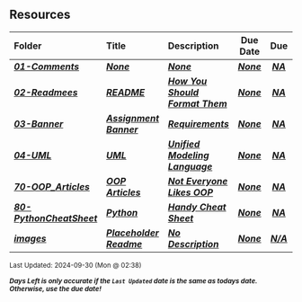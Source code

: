 ## Resources

| Folder | Title | Description | Due Date | Due |  |
|:------|:------|:------|:-----:|:-----:|-----|
| ***<a href="https://github.com/rugbyprof/2143-Object-Oriented-Programming/tree/master/Resources/01-Comments">01-Comments</a>*** | ***<a href="https://github.com/rugbyprof/2143-Object-Oriented-Programming/tree/master/Resources/01-Comments">None</a>*** | ***<a href="https://github.com/rugbyprof/2143-Object-Oriented-Programming/tree/master/Resources/01-Comments">None</a>*** | ***<a href="https://github.com/rugbyprof/2143-Object-Oriented-Programming/tree/master/Resources/01-Comments">None</a>*** | ***<a href="https://github.com/rugbyprof/2143-Object-Oriented-Programming/tree/master/Resources/01-Comments"> NA</a>*** |  |
| ***<a href="https://github.com/rugbyprof/2143-Object-Oriented-Programming/tree/master/Resources/02-Readmees">02-Readmees</a>*** | ***<a href="https://github.com/rugbyprof/2143-Object-Oriented-Programming/tree/master/Resources/02-Readmees"> README </a>*** | ***<a href="https://github.com/rugbyprof/2143-Object-Oriented-Programming/tree/master/Resources/02-Readmees"> How You Should Format Them</a>*** | ***<a href="https://github.com/rugbyprof/2143-Object-Oriented-Programming/tree/master/Resources/02-Readmees">None</a>*** | ***<a href="https://github.com/rugbyprof/2143-Object-Oriented-Programming/tree/master/Resources/02-Readmees"> NA</a>*** |  |
| ***<a href="https://github.com/rugbyprof/2143-Object-Oriented-Programming/tree/master/Resources/03-Banner">03-Banner</a>*** | ***<a href="https://github.com/rugbyprof/2143-Object-Oriented-Programming/tree/master/Resources/03-Banner"> Assignment Banner </a>*** | ***<a href="https://github.com/rugbyprof/2143-Object-Oriented-Programming/tree/master/Resources/03-Banner"> Requirements</a>*** | ***<a href="https://github.com/rugbyprof/2143-Object-Oriented-Programming/tree/master/Resources/03-Banner">None</a>*** | ***<a href="https://github.com/rugbyprof/2143-Object-Oriented-Programming/tree/master/Resources/03-Banner"> NA</a>*** |  |
| ***<a href="https://github.com/rugbyprof/2143-Object-Oriented-Programming/tree/master/Resources/04-UML">04-UML</a>*** | ***<a href="https://github.com/rugbyprof/2143-Object-Oriented-Programming/tree/master/Resources/04-UML"> UML </a>*** | ***<a href="https://github.com/rugbyprof/2143-Object-Oriented-Programming/tree/master/Resources/04-UML"> Unified Modeling Language</a>*** | ***<a href="https://github.com/rugbyprof/2143-Object-Oriented-Programming/tree/master/Resources/04-UML">None</a>*** | ***<a href="https://github.com/rugbyprof/2143-Object-Oriented-Programming/tree/master/Resources/04-UML"> NA</a>*** |  |
| ***<a href="https://github.com/rugbyprof/2143-Object-Oriented-Programming/tree/master/Resources/70-OOP_Articles">70-OOP_Articles</a>*** | ***<a href="https://github.com/rugbyprof/2143-Object-Oriented-Programming/tree/master/Resources/70-OOP_Articles"> OOP Articles</a>*** | ***<a href="https://github.com/rugbyprof/2143-Object-Oriented-Programming/tree/master/Resources/70-OOP_Articles"> Not Everyone Likes OOP</a>*** | ***<a href="https://github.com/rugbyprof/2143-Object-Oriented-Programming/tree/master/Resources/70-OOP_Articles">None</a>*** | ***<a href="https://github.com/rugbyprof/2143-Object-Oriented-Programming/tree/master/Resources/70-OOP_Articles"> NA</a>*** |  |
| ***<a href="https://github.com/rugbyprof/2143-Object-Oriented-Programming/tree/master/Resources/80-PythonCheatSheet">80-PythonCheatSheet</a>*** | ***<a href="https://github.com/rugbyprof/2143-Object-Oriented-Programming/tree/master/Resources/80-PythonCheatSheet"> Python </a>*** | ***<a href="https://github.com/rugbyprof/2143-Object-Oriented-Programming/tree/master/Resources/80-PythonCheatSheet"> Handy Cheat Sheet</a>*** | ***<a href="https://github.com/rugbyprof/2143-Object-Oriented-Programming/tree/master/Resources/80-PythonCheatSheet">None</a>*** | ***<a href="https://github.com/rugbyprof/2143-Object-Oriented-Programming/tree/master/Resources/80-PythonCheatSheet"> NA</a>*** |  |
| ***<a href="https://github.com/rugbyprof/2143-Object-Oriented-Programming/tree/master/Resources/images">images</a>*** | ***<a href="https://github.com/rugbyprof/2143-Object-Oriented-Programming/tree/master/Resources/images"> Placeholder Readme </a>*** | ***<a href="https://github.com/rugbyprof/2143-Object-Oriented-Programming/tree/master/Resources/images"> No Description</a>*** | ***<a href="https://github.com/rugbyprof/2143-Object-Oriented-Programming/tree/master/Resources/images">None</a>*** | ***<a href="https://github.com/rugbyprof/2143-Object-Oriented-Programming/tree/master/Resources/images">N/A</a>*** |  |

<sup>Last Updated: 2024-09-30 (Mon @ 02:38)</sup> 

<sup>***Days Left is only accurate if the `Last Updated` date is the same as todays date. Otherwise, use the due date!***</sup> 